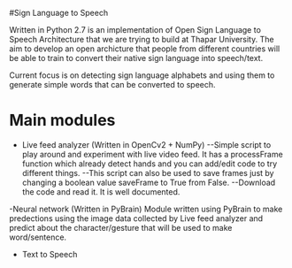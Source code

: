 #Sign Language to Speech

Written in Python 2.7 is an implementation of Open Sign Language to Speech Architecture that we are trying to build at Thapar University. The aim to develop an open archicture that people from different countries will be able to train to convert their native sign language into speech/text.

Current focus is on detecting sign language alphabets and using them to generate simple words that can be converted to speech.

# Main modules

- Live feed analyzer (Written in OpenCv2 + NumPy)
--Simple script to play around and experiment with live video feed. It has a processFrame function which already detect hands and you can add/edit code to try different things.
--This script can also be used to save frames just by changing a boolean value saveFrame to True from False.
--Download the code and read it. It is well documented.

-Neural network (Written in PyBrain)
Module written using PyBrain to make predections using the image data collected by Live feed analyzer and predict about the character/gesture that will be used to make word/sentence.

- Text to Speech
